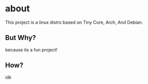 # about
This project is a linux distro based on Tiny Core, Arch, And Debian.

## But Why?
because its a fun project!
## How?
idk

